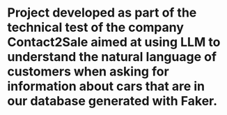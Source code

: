 # Project developed as part of the technical test of the company Contact2Sale aimed at using LLM to understand the natural language of customers when asking for information about cars that are in our database generated with Faker.
